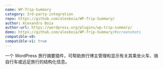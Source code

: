 ```yaml
---
name: WP-Trip-Summary
category: 3rd-party-integration
repo: https://github.com/alexboia/WP-Trip-Summary/
author: Alexandru Boia
author-url: https://wordpress.org/plugins/wp-trip-summary/
demo: https://github.com/alexboia/WP-Trip-Summary/#screenshots
compatible-v0:
compatible-v1: true
---
```


一个 WordPress 旅行摘要插件，可帮助旅行博主管理和显示有关其乘坐火车、骑自行车或远足旅行的结构化信息。
